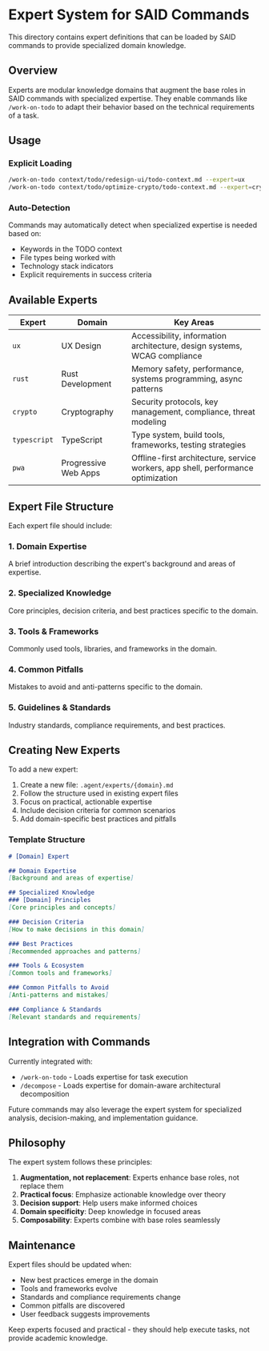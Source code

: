 # Expert System for SAID Commands

This directory contains expert definitions that can be loaded by SAID commands to provide specialized domain knowledge.

## Overview

Experts are modular knowledge domains that augment the base roles in SAID commands with specialized expertise. They enable commands like `/work-on-todo` to adapt their behavior based on the technical requirements of a task.

## Usage

### Explicit Loading
```bash
/work-on-todo context/todo/redesign-ui/todo-context.md --expert=ux
/work-on-todo context/todo/optimize-crypto/todo-context.md --expert=crypto
```

### Auto-Detection
Commands may automatically detect when specialized expertise is needed based on:
- Keywords in the TODO context
- File types being worked with
- Technology stack indicators
- Explicit requirements in success criteria

## Available Experts

| Expert | Domain | Key Areas |
|--------|--------|-----------|
| `ux` | UX Design | Accessibility, information architecture, design systems, WCAG compliance |
| `rust` | Rust Development | Memory safety, performance, systems programming, async patterns |
| `crypto` | Cryptography | Security protocols, key management, compliance, threat modeling |
| `typescript` | TypeScript | Type system, build tools, frameworks, testing strategies |
| `pwa` | Progressive Web Apps | Offline-first architecture, service workers, app shell, performance optimization |

## Expert File Structure

Each expert file should include:

### 1. Domain Expertise
A brief introduction describing the expert's background and areas of expertise.

### 2. Specialized Knowledge
Core principles, decision criteria, and best practices specific to the domain.

### 3. Tools & Frameworks
Commonly used tools, libraries, and frameworks in the domain.

### 4. Common Pitfalls
Mistakes to avoid and anti-patterns specific to the domain.

### 5. Guidelines & Standards
Industry standards, compliance requirements, and best practices.

## Creating New Experts

To add a new expert:

1. Create a new file: `.agent/experts/{domain}.md`
2. Follow the structure used in existing expert files
3. Focus on practical, actionable expertise
4. Include decision criteria for common scenarios
5. Add domain-specific best practices and pitfalls

### Template Structure
```markdown
# [Domain] Expert

## Domain Expertise
[Background and areas of expertise]

## Specialized Knowledge
### [Domain] Principles
[Core principles and concepts]

### Decision Criteria
[How to make decisions in this domain]

### Best Practices
[Recommended approaches and patterns]

### Tools & Ecosystem
[Common tools and frameworks]

### Common Pitfalls to Avoid
[Anti-patterns and mistakes]

### Compliance & Standards
[Relevant standards and requirements]
```

## Integration with Commands

Currently integrated with:
- `/work-on-todo` - Loads expertise for task execution
- `/decompose` - Loads expertise for domain-aware architectural decomposition

Future commands may also leverage the expert system for specialized analysis, decision-making, and implementation guidance.

## Philosophy

The expert system follows these principles:

1. **Augmentation, not replacement**: Experts enhance base roles, not replace them
2. **Practical focus**: Emphasize actionable knowledge over theory
3. **Decision support**: Help users make informed choices
4. **Domain specificity**: Deep knowledge in focused areas
5. **Composability**: Experts combine with base roles seamlessly

## Maintenance

Expert files should be updated when:
- New best practices emerge in the domain
- Tools and frameworks evolve
- Standards and compliance requirements change
- Common pitfalls are discovered
- User feedback suggests improvements

Keep experts focused and practical - they should help execute tasks, not provide academic knowledge.
